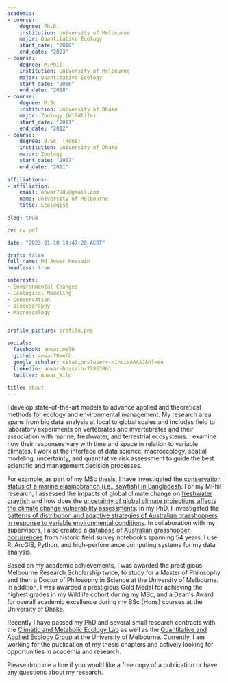 ```yaml
---
academia:
- course:
    degree: Ph.D.
    institution: University of Melbourne
    major: Quantitative Ecology
    start_date: "2018"
    end_date: "2023"
- course:
    degree: M.Phil.
    institution: University of Melbourne
    major: Quantitative Ecology
    start_date: "2016"
    end_date: "2018"
- course:
    degree: M.Sc.
    institution: University of Dhaka
    major: Zoology (Wildlife)
    start_date: "2011"
    end_date: "2012"
- course:
    degree: B.Sc. (Hons)
    institution: University of Dhaka
    major: Zoology
    start_date: "2007"
    end_date: "2011"
    
affiliations:
- affiliation:
    email: anwar79du@gmail.com
    name: University of Melbourne
    title: Ecologist
    
blog: true

cv: cv.pdf

date: "2023-01-10 14:47:20 AEDT"

draft: false
full_name: Md Anwar Hossain
headless: true

interests:
- Environmental Changes
- Ecological Modeling
- Conservation
- Biogeography
- Macroecology


profile_picture: profile.png

socials:
  facebook: anwar.melb
  github: anwar79melb
  google_scholar: citations?user=-m1hcisAAAAJ&hl=en
  linkedin: anwar-hossain-72863861
  twitter: Anwar_Wild
  
title: about
---
```


I develop state-of-the-art models to advance applied and theoretical methods for ecology and environmental management. My research area spans from big data analysis at local to global scales and includes field to laboratory experiments on vertebrates and invertebrates and their association with marine, freshwater, and terrestrial ecosystems. I examine how their responses vary with time and space in relation to variable climates. I work at the interface of data science, macroecology, spatial modeling, uncertainty, and quantitative risk assessment to guide the best scientific and management decision processes. 

For example, as part of my MSc thesis, I have investigated the [conservation status of a marine elasmobranch (i.e., sawfish) in Bangladesh](https://onlinelibrary.wiley.com/doi/10.1002/aqc.2466). For my MPhil research, I assessed the impacts of global climate change on [freshwater crayfish](https://onlinelibrary.wiley.com/doi/10.1111/ddi.12831) and how does the [uncetainty of global climate projections affects the climate change vulnerability assessments](https://onlinelibrary.wiley.com/doi/10.1111/ddi.12936). In my PhD, I investigated the [patterns of distribution and adaptive strategies of Australian grasshoppers in response to variable environmental conditions](https://minerva-access.unimelb.edu.au/items/d6602761-b9e9-4dc1-b52d-e0ceb9bae69a). In collaboration with my supervisors, I also created a [database](https://doi.org/10.5061/dryad.2fqz612sn) of [Australian grasshopper occurrences](https://doi.org/10.1111/aen.12628) from historic field survey notebooks spanning 54 years. I use R, ArcGIS, Python, and high-performance computing systems for my data analysis. 

Based on my academic achievements, I was awarded the prestigious Melbourne Research Scholarship twice, to study for a Master of Philosophy and then a Doctor of Philosophy in Science at the University of Melbourne. In addition, I was awarded a prestigious Gold Medal for achieving the highest grades in my Wildlife cohort during my MSc, and a Dean's Award for overall academic excellence during my BSc (Hons) courses at the University of Dhaka.

Recently I have passed my PhD and several small research contracts with the [Climatic and Metabolic Ecology Lab](https://camel.science.unimelb.edu.au/) as well as the [Quantitative and Applied Ecology Group](qaeco.com) at the University of Melbourne. Currently, I am working for the publication of my thesis chapters and actively looking for opportunities in academia and research.

Please drop me a line if you would like a free copy of a publication or have any questions about my research.
